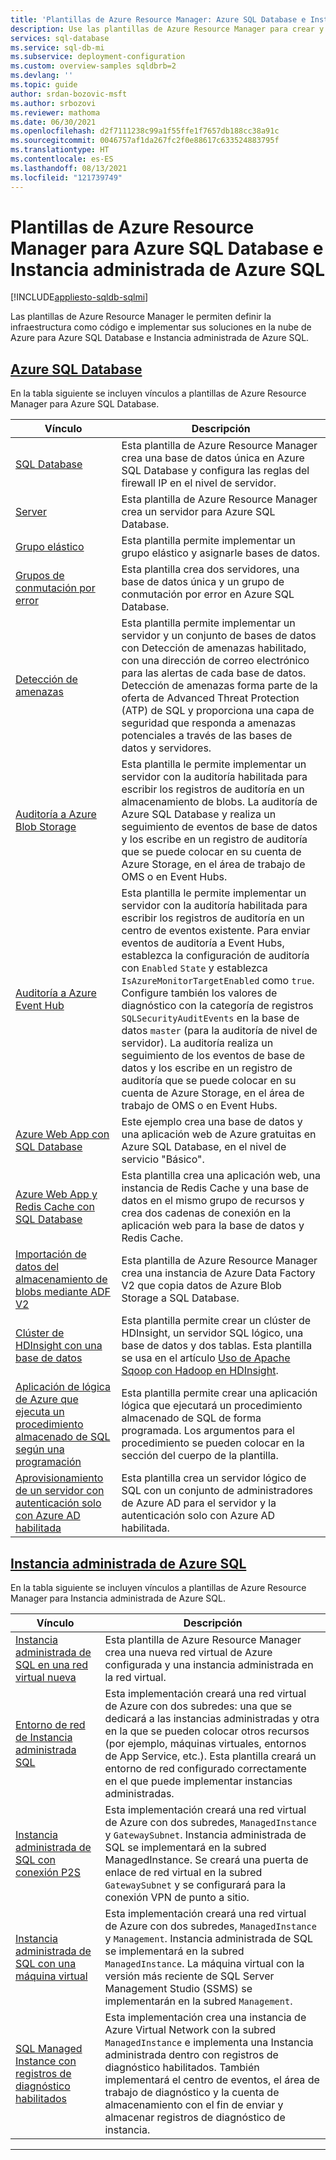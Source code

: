 ```yaml
---
title: 'Plantillas de Azure Resource Manager: Azure SQL Database e Instancia administrada de Azure SQL'
description: Use las plantillas de Azure Resource Manager para crear y configurar Azure SQL Database e Instancia administrada de Azure SQL.
services: sql-database
ms.service: sql-db-mi
ms.subservice: deployment-configuration
ms.custom: overview-samples sqldbrb=2
ms.devlang: ''
ms.topic: guide
author: srdan-bozovic-msft
ms.author: srbozovi
ms.reviewer: mathoma
ms.date: 06/30/2021
ms.openlocfilehash: d2f7111238c99a1f55ffe1f7657db188cc38a91c
ms.sourcegitcommit: 0046757af1da267fc2f0e88617c633524883795f
ms.translationtype: HT
ms.contentlocale: es-ES
ms.lasthandoff: 08/13/2021
ms.locfileid: "121739749"
---
```

# <a name="azure-resource-manager-templates-for-azure-sql-database--sql-managed-instance"></a>Plantillas de Azure Resource Manager para Azure SQL Database e Instancia administrada de Azure SQL
[!INCLUDE[appliesto-sqldb-sqlmi](../includes/appliesto-sqldb-sqlmi.md)]

Las plantillas de Azure Resource Manager le permiten definir la infraestructura como código e implementar sus soluciones en la nube de Azure para Azure SQL Database e Instancia administrada de Azure SQL.

## <a name="azure-sql-database"></a>[Azure SQL Database](#tab/single-database)

En la tabla siguiente se incluyen vínculos a plantillas de Azure Resource Manager para Azure SQL Database.

|Vínculo |Descripción|
|---|---|
| [SQL Database](https://github.com/Azure/azure-quickstart-templates/tree/master/quickstarts/microsoft.sql/sql-database-transparent-encryption-create) | Esta plantilla de Azure Resource Manager crea una base de datos única en Azure SQL Database y configura las reglas del firewall IP en el nivel de servidor. |
| [Server](https://github.com/Azure/azure-quickstart-templates/tree/master/quickstarts/microsoft.sql/sql-logical-server) | Esta plantilla de Azure Resource Manager crea un servidor para Azure SQL Database. |
| [Grupo elástico](https://github.com/Azure/azure-quickstart-templates/tree/master/quickstarts/microsoft.sql/sql-elastic-pool-create) | Esta plantilla permite implementar un grupo elástico y asignarle bases de datos. |
| [Grupos de conmutación por error](https://github.com/Azure/azure-quickstart-templates/tree/master/quickstarts/microsoft.sql/sql-with-failover-group) | Esta plantilla crea dos servidores, una base de datos única y un grupo de conmutación por error en Azure SQL Database.|
| [Detección de amenazas](https://github.com/Azure/azure-quickstart-templates/tree/master/quickstarts/microsoft.sql/sql-threat-detection-db-policy-multiple-databases) | Esta plantilla permite implementar un servidor y un conjunto de bases de datos con Detección de amenazas habilitado, con una dirección de correo electrónico para las alertas de cada base de datos. Detección de amenazas forma parte de la oferta de Advanced Threat Protection (ATP) de SQL y proporciona una capa de seguridad que responda a amenazas potenciales a través de las bases de datos y servidores.|
| [Auditoría a Azure Blob Storage](https://github.com/Azure/azure-quickstart-templates/tree/master/quickstarts/microsoft.sql/sql-auditing-server-policy-to-blob-storage) | Esta plantilla le permite implementar un servidor con la auditoría habilitada para escribir los registros de auditoría en un almacenamiento de blobs. La auditoría de Azure SQL Database y realiza un seguimiento de eventos de base de datos y los escribe en un registro de auditoría que se puede colocar en su cuenta de Azure Storage, en el área de trabajo de OMS o en Event Hubs.|
| [Auditoría a Azure Event Hub](https://github.com/Azure/azure-quickstart-templates/tree/master/quickstarts/microsoft.sql/sql-auditing-server-policy-to-eventhub) | Esta plantilla le permite implementar un servidor con la auditoría habilitada para escribir los registros de auditoría en un centro de eventos existente. Para enviar eventos de auditoría a Event Hubs, establezca la configuración de auditoría con `Enabled` `State` y establezca `IsAzureMonitorTargetEnabled` como `true`. Configure también los valores de diagnóstico con la categoría de registros `SQLSecurityAuditEvents` en la base de datos `master` (para la auditoría de nivel de servidor). La auditoría realiza un seguimiento de los eventos de base de datos y los escribe en un registro de auditoría que se puede colocar en su cuenta de Azure Storage, en el área de trabajo de OMS o en Event Hubs.|
| [Azure Web App con SQL Database](https://github.com/Azure/azure-quickstart-templates/tree/master/quickstarts/microsoft.web/web-app-sql-database) | Este ejemplo crea una base de datos y una aplicación web de Azure gratuitas en Azure SQL Database, en el nivel de servicio "Básico".|
| [Azure Web App y Redis Cache con SQL Database](https://github.com/Azure/azure-quickstart-templates/tree/master/quickstarts/microsoft.web/web-app-redis-cache-sql-database) | Esta plantilla crea una aplicación web, una instancia de Redis Cache y una base de datos en el mismo grupo de recursos y crea dos cadenas de conexión en la aplicación web para la base de datos y Redis Cache.|
| [Importación de datos del almacenamiento de blobs mediante ADF V2](https://github.com/Azure/azure-quickstart-templates/tree/master/quickstarts/microsoft.datafactory/data-factory-v2-blob-to-sql-copy) | Esta plantilla de Azure Resource Manager crea una instancia de Azure Data Factory V2 que copia datos de Azure Blob Storage a SQL Database.|
| [Clúster de HDInsight con una base de datos](https://github.com/Azure/azure-quickstart-templates/tree/master/quickstarts/microsoft.hdinsight/hdinsight-linux-with-sql-database) | Esta plantilla permite crear un clúster de HDInsight, un servidor SQL lógico, una base de datos y dos tablas. Esta plantilla se usa en el artículo [Uso de Apache Sqoop con Hadoop en HDInsight](../../hdinsight/hadoop/hdinsight-use-sqoop.md). |
| [Aplicación de lógica de Azure que ejecuta un procedimiento almacenado de SQL según una programación](https://github.com/Azure/azure-quickstart-templates/tree/master/quickstarts/microsoft.logic/logic-app-sql-proc) | Esta plantilla permite crear una aplicación lógica que ejecutará un procedimiento almacenado de SQL de forma programada. Los argumentos para el procedimiento se pueden colocar en la sección del cuerpo de la plantilla.|
| [Aprovisionamiento de un servidor con autenticación solo con Azure AD habilitada](https://github.com/Azure/azure-quickstart-templates/tree/master/quickstarts/microsoft.sql/sql-logical-server-aad-only-auth) | Esta plantilla crea un servidor lógico de SQL con un conjunto de administradores de Azure AD para el servidor y la autenticación solo con Azure AD habilitada. |

## <a name="azure-sql-managed-instance"></a>[Instancia administrada de Azure SQL](#tab/managed-instance)

En la tabla siguiente se incluyen vínculos a plantillas de Azure Resource Manager para Instancia administrada de Azure SQL.

|Vínculo|Descripción|
|---|---|
| [Instancia administrada de SQL en una red virtual nueva](https://github.com/Azure/azure-quickstart-templates/tree/master/quickstarts/microsoft.sql/sqlmi-new-vnet) | Esta plantilla de Azure Resource Manager crea una nueva red virtual de Azure configurada y una instancia administrada en la red virtual. |
| [Entorno de red de Instancia administrada SQL](https://github.com/Azure/azure-quickstart-templates/tree/master/quickstarts/microsoft.sql/sql-managed-instance-azure-environment) | Esta implementación creará una red virtual de Azure con dos subredes: una que se dedicará a las instancias administradas y otra en la que se pueden colocar otros recursos (por ejemplo, máquinas virtuales, entornos de App Service, etc.). Esta plantilla creará un entorno de red configurado correctamente en el que puede implementar instancias administradas. |
| [Instancia administrada de SQL con conexión P2S](https://github.com/Azure/azure-quickstart-templates/tree/master/quickstarts/microsoft.sql/sqlmi-new-vnet-w-point-to-site-vpn) | Esta implementación creará una red virtual de Azure con dos subredes, `ManagedInstance` y `GatewaySubnet`. Instancia administrada de SQL se implementará en la subred ManagedInstance. Se creará una puerta de enlace de red virtual en la subred `GatewaySubnet` y se configurará para la conexión VPN de punto a sitio. |
| [Instancia administrada de SQL con una máquina virtual](https://github.com/Azure/azure-quickstart-templates/tree/master/quickstarts/microsoft.sql/sqlmi-new-vnet-w-jumpbox) | Esta implementación creará una red virtual de Azure con dos subredes, `ManagedInstance` y `Management`. Instancia administrada de SQL se implementará en la subred `ManagedInstance`. La máquina virtual con la versión más reciente de SQL Server Management Studio (SSMS) se implementarán en la subred `Management`. |
| [SQL Managed Instance con registros de diagnóstico habilitados](https://github.com/Azure/azure-quickstart-templates/tree/master/quickstarts/microsoft.sql/sqlmi-new-vnet-w-diagnostic-settings) | Esta implementación crea una instancia de Azure Virtual Network con la subred `ManagedInstance` e implementa una Instancia administrada dentro con registros de diagnóstico habilitados. También implementará el centro de eventos, el área de trabajo de diagnóstico y la cuenta de almacenamiento con el fin de enviar y almacenar registros de diagnóstico de instancia. |

---
